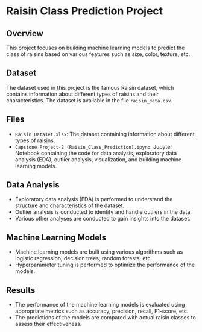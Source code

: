 # Raisin Class Prediction Project

## Overview
This project focuses on building machine learning models to predict the class of raisins based on various features such as size, color, texture, etc.

## Dataset
The dataset used in this project is the famous Raisin dataset, which contains information about different types of raisins and their characteristics. The dataset is available in the file `raisin_data.csv`.

## Files
- `Raisin_Dataset.xlsx`: The dataset containing information about different types of raisins.
- `Capstone Project-2 (Raisin_Class_Prediction).ipynb`: Jupyter Notebook containing the code for data analysis, exploratory data analysis (EDA), outlier analysis, visualization, and building machine learning models.

## Data Analysis
- Exploratory data analysis (EDA) is performed to understand the structure and characteristics of the dataset.
- Outlier analysis is conducted to identify and handle outliers in the data.
- Various other analyses are conducted to gain insights into the dataset.

## Machine Learning Models
- Machine learning models are built using various algorithms such as logistic regression, decision trees, random forests, etc.
- Hyperparameter tuning is performed to optimize the performance of the models.

## Results
- The performance of the machine learning models is evaluated using appropriate metrics such as accuracy, precision, recall, F1-score, etc.
- The predictions of the models are compared with actual raisin classes to assess their effectiveness.
